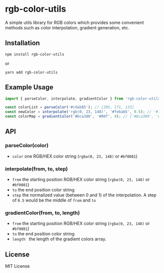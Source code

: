 # rgb-color-utils

A simple utils library for RGB colors which provides some convenient methods such as color interpolation, gradient generation, etc.

## Installation
```
npm install rgb-color-utils
```
or

```
yarn add rgb-color-utils
```

## Example Usage

```javascript
import { parseColor, interpolate, gradientColor } from 'rgb-color-utils';

const colorList = parseColor('#cdab85'); // [205, 171, 133]
const newColor = interpolate('rgb(0, 23, 148)', '#febab5', 0.5); // '#7f69a5'
const colorMap = gradientColor('#bca380', '#00f', 4); // ['#bca380', '#8d7aa0', '#5e52c0', '#2f29df']
```

## API

### parseColor(color)

- `color` one RGB/HEX color string (`rgba(0, 23, 148)` or `#bf0081`)

### interpolate(from, to, step)

- `from` the starting position RGB/HEX color string (`rgba(0, 23, 148)` or `#bf0081`)
- `to` the end position color string
- `step` the normalized value (between 0 and 1) of the interpolation. A step of `0.5` would be the middle of `from` and `to`

### gradientColor(from, to, length)

- `from` the starting position RGB/HEX color string (`rgba(0, 23, 148)` or `#bf0081`)
- `to` the end position color string
- `length ` the length of the gradient colors array.

## License

MIT License
